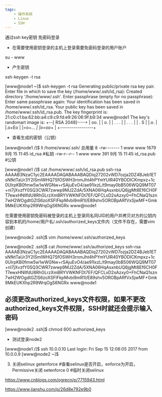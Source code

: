 ```yaml
---
tags:
    - 操作系统
    - Linux
    - SSH
---
```


通过ssh key密钥 免密码登录

- 在需要使用密钥登录的主机上登录需要免密码登录的用户账户

su - www


- 产生密钥

ssh-keygen -t rsa


[www@node1 ~]$ ssh-keygen -t rsa
Generating public/private rsa key pair.
Enter file in which to save the key (/home/www/.ssh/id_rsa): 
Created directory '/home/www/.ssh'.
Enter passphrase (empty for no passphrase): 
Enter same passphrase again: 
Your identification has been saved in /home/www/.ssh/id_rsa.
Your public key has been saved in /home/www/.ssh/id_rsa.pub.
The key fingerprint is:
21:c0:c1:ba:62:bb:a4:c9:c9:fd:e9:26:06:9f:b9:34 www@node1
The key's randomart image is:
+--[ RSA 2048]----+
|   oo.           |
|    o.           |
|   .  . .        |
|  .    . .       |
|   .    S        |
|.o.              |
|.o+Eo            |
|=o+*...          |
|o=oo*+           |
+-----------------+


- 查看生成的密钥（公钥）

[www@node1 /]$ ll /home/www/.ssh/
总用量 8
-rw------- 1 www www 1679 9月  15 11:45 id_rsa      #私钥
-rw-r--r-- 1 www www  391 9月  15 11:45 id_rsa.pub      #公钥

[www@node1 /]$ cat /home/www/.ssh/id_rsa.pub
ssh-rsa AAAAB3NzaC1yc2EAAAADAQABAAABAQDiq27202vWD7ozja2DZ4BJeb1ETsNfktTaUr3Y2ISmlWHQ7SfOSWH3rnmJht4hPYmYUlR40YBODICKmpxz+1c0UlrpKB0fmw5w1wWGNw+rSAjuEvO4/ae91lxzL/t9may0bB506WQQ9MT07+nl7jXvzfY0SQ3CWR7zwwp9MJ2ZdA/5XNA06HqAsxnbUQ6jgMt8Ef6CH0FT7ewxHNlIfdU8RhGLrzXmBRYVWKNFDt7EF/QFCLxD2sAzxy0+FhCNaQ1szn7wH2WOgdtGZlS6zoXSFlFkpMvbi9mR1I/E89shv5OROBpARfVxSjwMF+Gmk9MkEUKXhp2R9WrqOgS6NGRx www@node1


在需要使用密钥免密码被登录的主机上登录同名同UID的用户并拷贝对方的公钥内容到本机的/home/用户名/.ssh/authorized_keys文件内（文件不存在，需要vim创建）

[www@node2 .ssh]$ vim /home/www/.ssh/authorized_keys

[www@node2 .ssh]$ cat /home/www/.ssh/authorized_keys 
ssh-rsa AAAAB3NzaC1yc2EAAAADAQABAAABAQDiq27202vWD7ozja2DZ4BJeb1ETsNfktTaUr3Y2ISmlWHQ7SfOSWH3rnmJht4hPYmYUlR40YBODICKmpxz+1c0UlrpKB0fmw5w1wWGNw+rSAjuEvO4/ae91lxzL/t9may0bB506WQQ9MT07+nl7jXvzfY0SQ3CWR7zwwp9MJ2ZdA/5XNA06HqAsxnbUQ6jgMt8Ef6CH0FT7ewxHNlIfdU8RhGLrzXmBRYVWKNFDt7EF/QFCLxD2sAzxy0+FhCNaQ1szn7wH2WOgdtGZlS6zoXSFlFkpMvbi9mR1I/E89shv5OROBpARfVxSjwMF+Gmk9MkEUKXhp2R9WrqOgS6NGRx www@node1

## 必须更改authorized_keys文件权限，如果不更改authorized_keys文件权限，SSH时就还会提示输入密码

[www@node2 .ssh]$ chmod 600 authorized_keys


- 测试登录node2

[www@node1 /]$ ssh 10.0.0.10
Last login: Fri Sep 15 12:08:05 2017 from 10.0.0.9
[www@node2 ~]$


3. 关闭selinux
getenforce  #查看selinux是否开启，enforce为开启，Permissive关闭
setenforce 0 #临时关闭selinux



https://www.cnblogs.com/ogrecn/p/7715943.html

https://www.jianshu.com/p/26d8e792e9b0

